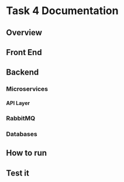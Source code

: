 # Task 4 Documentation

## Overview 

## Front End
## Backend
### Microservices
#### API Layer 
### RabbitMQ
### Databases

## How to run 

## Test it
